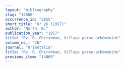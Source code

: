 ```yaml
---
layout: "bibliography"
slug: "14866"
occurrence_id: "2855"
short_title: "Or 26 (1957)"
author: "North, R."
publication_year: "1957"
title: "Rv. R. Ghirshman, Village perse-achéménide"
volume_no_: "26"
journal: "Orientalia"
title: "Rv. R. Ghirshman, Village perse-achéménide"
previous_item: "14869"
---
```

